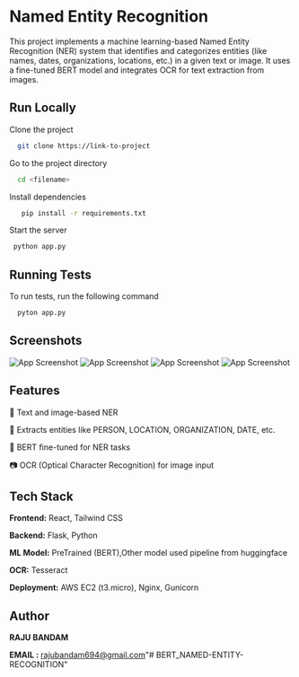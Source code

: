 
# Named Entity Recognition

This project implements a machine learning-based Named Entity Recognition (NER) system that identifies and categorizes entities (like names, dates, organizations, locations, etc.) in a given text or image. It uses a fine-tuned BERT model and integrates OCR for text extraction from images.


## Run Locally

Clone the project

```bash
  git clone https://link-to-project
```

Go to the project directory

```bash
  cd <filename>
```

Install dependencies

```bash
   pip install -r requirements.txt
```

Start the server

```bash
 python app.py
```


## Running Tests

To run tests, run the following command

```bash
  pyton app.py
```


## Screenshots

![App Screenshot](https://placehold.jp/screenshots/ss1.png)
![App Screenshot](https://via.placeholder.com/468x300?text=App+Screenshot+Here)
![App Screenshot](https://via.placeholder.com/468x300?text=App+Screenshot+Here)
![App Screenshot](https://via.placeholder.com/468x300?text=App+Screenshot+Here)


## Features

🔡 Text and image-based NER

📑 Extracts entities like PERSON, LOCATION, ORGANIZATION, DATE, etc.

🧠 BERT fine-tuned for NER tasks

📷 OCR (Optical Character Recognition) for image input




## Tech Stack
**Frontend:** React, Tailwind CSS

**Backend:** Flask, Python

**ML Model:** PreTrained (BERT),Other model  used pipeline from huggingface 

**OCR:** Tesseract

**Deployment:** AWS EC2 (t3.micro), Nginx, Gunicorn

## Author
**RAJU BANDAM**

**EMAIL :** rajubandam694@gmail.com"# BERT_NAMED-ENTITY-RECOGNITION" 
